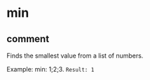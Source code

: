 # min
## comment

Finds the smallest value from a list of numbers.

Example:
min: 1;2;3.
`Result: 1`